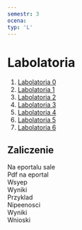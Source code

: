 ```yaml
---
semestr: 3
ocena: 
typ: 'L'
---
```


# Labolatoria
1. [Labolatoria 0](Notatki/Semestr%203/Fizyka%203.1/Labolatoria/Labolatoria%200/Labolatoria%200.md)
2. [Labolatoria 1](Notatki/Semestr%203/Fizyka%203.1/Labolatoria/Labolatoria%201/Labolatoria%201.md)
3. [Labolatoria 2](Notatki/Semestr%203/Fizyka%203.1/Labolatoria/Labolatoria%202/Labolatoria%202.md)
4. [Labolatoria 3](Notatki/Semestr%203/Fizyka%203.1/Labolatoria/Labolatoria%203/Labolatoria%203.md)
5. [Labolatoria 4](Notatki/Semestr%203/Fizyka%203.1/Labolatoria/Labolatoria%204/Labolatoria%204.md)
6. [Labolatoria 5](Notatki/Semestr%203/Fizyka%203.1/Labolatoria/Labolatoria%205/Labolatoria%205.md)
7. [Labolatoria 6](Notatki/Semestr%203/Fizyka%203.1/Labolatoria/Labolatoria%206/Labolatoria%206.md)

## Zaliczenie
Na eportalu sale  
Pdf na eportal  
Wsyep  
Wyniki  
Przyklad  
Nipeenosci  
Wyniki  
Wnioski